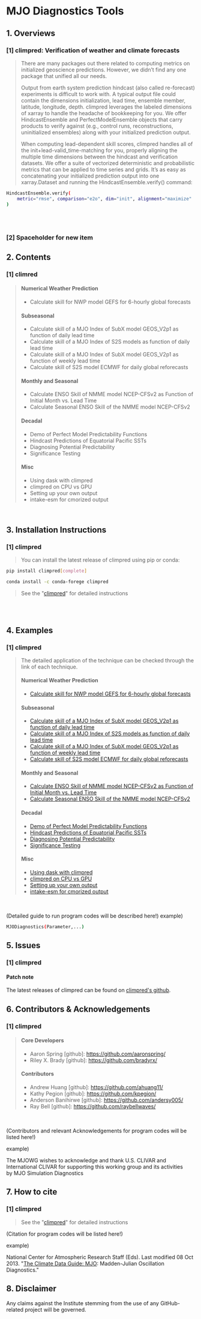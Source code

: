 # MJO Diagnostics Tools

## 1. Overviews
### [1] climpred: Verification of weather and climate forecasts
> There are many packages out there related to computing metrics on initialized geoscience predictions. However, we didn’t find any one package that unified all our needs.
>
> Output from earth system prediction hindcast (also called re-forecast) experiments is difficult to work with. A typical output file could contain the dimensions initialization, lead time, ensemble member, latitude, longitude, depth. climpred leverages the labeled dimensions of xarray to handle the headache of bookkeeping for you. We offer HindcastEnsemble and PerfectModelEnsemble objects that carry products to verify against (e.g., control runs, reconstructions, uninitialized ensembles) along with your initialized prediction output.
>
> When computing lead-dependent skill scores, climpred handles all of the init+lead-valid_time-matching for you, properly aligning the multiple time dimensions between the hindcast and verification datasets. We offer a suite of vectorized deterministic and probabilistic metrics that can be applied to time series and grids. It’s as easy as concatenating your initialized prediction output into one xarray.Dataset and running the HindcastEnsemble.verify() command:
```sh
HindcastEnsemble.verify(
    metric="rmse", comparison="e2o", dim="init", alignment="maximize"
)
```
</br></br>
### [2] Spaceholder for new item

## 2. Contents
### [1] climred </br>
> #### Numerical Weather Prediction
> - Calculate skill for NWP model GEFS for 6-hourly global forecasts
> #### Subseasonal
> - Calculate skill of a MJO Index of SubX model GEOS_V2p1 as function of daily lead time
> - Calculate skill of a MJO Index of S2S models as function of daily lead time
> - Calculate skill of a MJO Index of SubX model GEOS_V2p1 as function of weekly lead time
> - Calculate skill of S2S model ECMWF for daily global reforecasts
> #### Monthly and Seasonal
> - Calculate ENSO Skill of NMME model NCEP-CFSv2 as Function of Initial Month vs. Lead Time
> - Calculate Seasonal ENSO Skill of the NMME model NCEP-CFSv2
> #### Decadal
> - Demo of Perfect Model Predictability Functions
> - Hindcast Predictions of Equatorial Pacific SSTs
> - Diagnosing Potential Predictability
> - Significance Testing
> #### Misc
> - Using dask with climpred
> - climpred on CPU vs GPU
> - Setting up your own output
> - intake-esm for cmorized output

</br>

## 3. Installation Instructions

### [1] climpred </br>
> You can install the latest release of climpred using pip or conda:
```sh
pip install climpred[complete]
```
```sh
conda install -c conda-forege climpred
```
> See the "[climpred]" for detailed instructions

</br></br>

## 4. Examples
### [1] climpred </br>
> The detailed application of the technique can be checked through the link of each technique.
> #### Numerical Weather Prediction
> - [Calculate skill for NWP model GEFS for 6-hourly global forecasts]
> #### Subseasonal
> - [Calculate skill of a MJO Index of SubX model GEOS_V2p1 as function of daily lead time]
> - [Calculate skill of a MJO Index of S2S models as function of daily lead time]
> - [Calculate skill of a MJO Index of SubX model GEOS_V2p1 as function of weekly lead time]
> - [Calculate skill of S2S model ECMWF for daily global reforecasts]
> #### Monthly and Seasonal
> - [Calculate ENSO Skill of NMME model NCEP-CFSv2 as Function of Initial Month vs. Lead Time]
> - [Calculate Seasonal ENSO Skill of the NMME model NCEP-CFSv2]
> #### Decadal
> - [Demo of Perfect Model Predictability Functions]
> - [Hindcast Predictions of Equatorial Pacific SSTs]
> - [Diagnosing Potential Predictability]
> - [Significance Testing]
> #### Misc
> - [Using dask with climpred]
> - [climpred on CPU vs GPU]
> - [Setting up your own output]
> - [intake-esm for cmorized output]


</br></br>
(Detailed guide to run program codes will be described here!)
example)
```sh
MJODiagnostics(Parameter,...)
```

## 5. Issues
### [1] climpred
#### Patch note
The latest releases of climpred can be found on [climpred's github].

## 6. Contributors & Acknowledgements
### [1] climpred
> #### Core Developers
> - Aaron Spring 
  [github]: https://github.com/aaronspring/
> - Riley X. Brady 
  [github]: https://github.com/bradyrx/
> #### Contributors
> - Andrew Huang 
  [github]: https://github.com/ahuang11/
> - Kathy Pegion 
  [github]: https://github.com/kpegion/
> - Anderson Banihirwe 
  [github]: https://github.com/andersy005/
> - Ray Bell 
  [github]: https://github.com/raybellwaves/

</br></br>
(Contributors and relevant Acknowledgements for program codes will be listed here!)

example)

The MJOWG wishes to acknowledge and thank U.S. CLIVAR and International CLIVAR for supporting this working group and its activities </br>
by MJO Simulation Diagnostics

## 7. How to cite
### [1] climpred
> See the "[climpred]" for detailed instructions </br>

(Citation for program codes will be listed here!)

example)

National Center for Atmospheric Research Staff (Eds). Last modified 08 Oct 2013. "[The Climate Data Guide: MJO]: Madden-Julian Oscillation Diagnostics." 

## 8. Disclaimer
Any claims against the Institute stemming from the use of any GitHub-related project will be governed.


  [climpred]: https://climpred.readthedocs.io/en/stable/examples.html#subseasonal
  [Manual]: https://climatedataguide.ucar.edu/climate-data/mjo-madden-julian-oscillation-diagnostics
  [The Climate Data Guide: MJO]: https://climatedataguide.ucar.edu/climate-data/mjo-madden-julian-oscillation-diagnostics
  [Calculate skill for NWP model GEFS for 6-hourly global forecasts]: https://climpred.readthedocs.io/en/stable/examples/NWP/NWP_GEFS_6h_forecasts.html#
  [Calculate skill of a MJO Index of SubX model GEOS_V2p1 as function of daily lead time]: https://climpred.readthedocs.io/en/stable/examples/subseasonal/daily-subx-example.html
  [Calculate skill of a MJO Index of S2S models as function of daily lead time]: https://climpred.readthedocs.io/en/stable/examples/subseasonal/daily-S2S-IRIDL.html
  [Calculate skill of a MJO Index of SubX model GEOS_V2p1 as function of weekly lead time]: https://climpred.readthedocs.io/en/stable/examples/subseasonal/weekly-subx-example.html
  [Calculate skill of S2S model ECMWF for daily global reforecasts]: https://climpred.readthedocs.io/en/stable/examples/subseasonal/daily-S2S-ECMWF.html
  [Calculate ENSO Skill of NMME model NCEP-CFSv2 as Function of Initial Month vs. Lead Time]: https://climpred.readthedocs.io/en/stable/examples/monseas/monthly-enso-subx-example.html
  [Calculate Seasonal ENSO Skill of the NMME model NCEP-CFSv2]: https://climpred.readthedocs.io/en/stable/examples/monseas/seasonal-enso-subx-example.html
  [Demo of Perfect Model Predictability Functions]: https://climpred.readthedocs.io/en/stable/examples/decadal/perfect-model-predictability-demo.html
  [Hindcast Predictions of Equatorial Pacific SSTs]: https://climpred.readthedocs.io/en/stable/examples/decadal/tropical-pacific-ssts.html
  [Diagnosing Potential Predictability]: https://climpred.readthedocs.io/en/stable/examples/decadal/diagnose-potential-predictability.html
  [Significance Testing]: https://climpred.readthedocs.io/en/stable/examples/decadal/Significance.html
  [Using dask with climpred]: https://climpred.readthedocs.io/en/stable/examples/misc/efficient_dask.html
  [climpred on CPU vs GPU]: https://climpred.readthedocs.io/en/stable/examples/misc/climpred_gpu.html
  [Setting up your own output]: https://climpred.readthedocs.io/en/stable/examples/misc/setup_your_own_data.html
  [intake-esm for cmorized output]: https://climpred.readthedocs.io/en/stable/examples/misc/setup_your_own_data.html#intake-esm-for-cmorized-output
  [climpred's github]: https://github.com/pangeo-data/climpred
